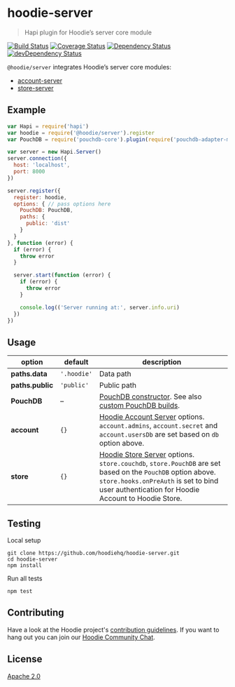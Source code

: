 # hoodie-server

> Hapi plugin for Hoodie’s server core module

[![Build Status](https://travis-ci.org/hoodiehq/hoodie-server.svg?branch=master)](https://travis-ci.org/hoodiehq/hoodie-server)
[![Coverage Status](https://coveralls.io/repos/hoodiehq/hoodie-server/badge.svg?branch=master)](https://coveralls.io/r/hoodiehq/hoodie-server?branch=master)
[![Dependency Status](https://david-dm.org/hoodiehq/hoodie-server.svg)](https://david-dm.org/hoodiehq/hoodie-server)
[![devDependency Status](https://david-dm.org/hoodiehq/hoodie-server/dev-status.svg)](https://david-dm.org/hoodiehq/hoodie-server#info=devDependencies)

`@hoodie/server` integrates Hoodie’s server core modules:

- [account-server](https://github.com/hoodiehq/hoodie-account-server)
- [store-server](https://github.com/hoodiehq/hoodie-store-server)

## Example

```js
var Hapi = require('hapi')
var hoodie = require('@hoodie/server').register
var PouchDB = require('pouchdb-core').plugin(require('pouchdb-adapter-memory'))

var server = new Hapi.Server()
server.connection({
  host: 'localhost',
  port: 8000
})

server.register({
  register: hoodie,
  options: { // pass options here
    PouchDB: PouchDB,
    paths: {
      public: 'dist'
    }
  }
}, function (error) {
  if (error) {
    throw error
  }

  server.start(function (error) {
    if (error) {
      throw error
    }

    console.log(('Server running at:', server.info.uri)
  })
})
```

## Usage

option                    | default      | description
------------------------- | ------------ | -------------
**paths.data**            | `'.hoodie'`  | Data path
**paths.public**          | `'public'`   | Public path
**PouchDB**               | –            | [PouchDB constructor](https://pouchdb.com/api.html#defaults). See also [custom PouchDB builds](https://pouchdb.com/2016/06/06/introducing-pouchdb-custom-builds.html).
**account**               | `{}`         | [Hoodie Account Server](https://github.com/hoodiehq/hoodie-account-server/tree/master/plugin#options) options. `account.admins`, `account.secret` and `account.usersDb` are set based on `db` option above.
**store**                 | `{}`         | [Hoodie Store Server](https://github.com/hoodiehq/hoodie-store-server#options) options. `store.couchdb`, `store.PouchDB` are set based on the `PouchDB` option above. `store.hooks.onPreAuth` is set to bind user authentication for Hoodie Account to Hoodie Store.

## Testing

Local setup

```
git clone https://github.com/hoodiehq/hoodie-server.git
cd hoodie-server
npm install
```

Run all tests

```
npm test
```

## Contributing

Have a look at the Hoodie project's [contribution guidelines](https://github.com/hoodiehq/hoodie/blob/master/CONTRIBUTING.md).
If you want to hang out you can join our [Hoodie Community Chat](http://hood.ie/chat/).

## License

[Apache 2.0](LICENSE)
